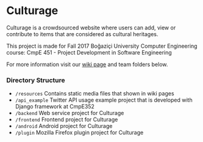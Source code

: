 # Culturage

Culturage is a crowdsourced website where users can add, view or contribute to items that are considered as cultural heritages. 

This project is made for Fall 2017 Boğaziçi University Computer Engineering course: CmpE 451 - Project Development in Software Engineering

For more information visit our [wiki page](https://github.com/bounswe/bounswe2017group11/wiki) and team folders below.

### Directory Structure
* `/resources` Contains static media files that shown in wiki pages
* `/api_example` Twitter API usage example project that is developed with Django framework at CmpE352
* `/backend` Web service project for Culturage
* `/frontend` Frontend project for Culturage
* `/android` Android project for Culturage
* `/plugin` Mozilla Firefox plugin project for Culturage
